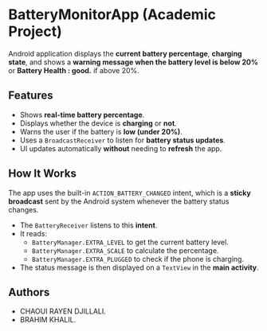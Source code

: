 # BatteryMonitorApp (Academic Project)

Android application displays the **current battery percentage**, **charging state**, and shows a **warning message when the battery level is below 20%** or **Battery Health : good.** if above 20%.

## Features
- Shows **real-time battery percentage**.  
- Displays whether the device is **charging** or **not**.  
- Warns the user if the battery is **low (under 20%)**.  
- Uses a `BroadcastReceiver` to listen for **battery status updates**.  
- UI updates automatically **without** needing to **refresh** the app.

## How It Works
The app uses the built-in `ACTION_BATTERY_CHANGED` intent, which is a **sticky broadcast** sent by the Android system whenever the battery status changes.

- The `BatteryReceiver` listens to this **intent**.
- It reads:
  - `BatteryManager.EXTRA_LEVEL` to get the current battery level.
  - `BatteryManager.EXTRA_SCALE` to calculate the percentage.
  - `BatteryManager.EXTRA_PLUGGED` to check if the phone is charging.
- The status message is then displayed on a `TextView` in the **main activity**.

## Authors
- CHAOUI RAYEN DJILLALI.
- BRAHIM KHALIL.